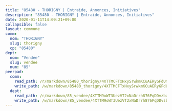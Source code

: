 ```yaml
---
title: "85480 - THORIGNY | Entraide, Annonces, Initiatives"
description: "85480 - THORIGNY | Entraide, Annonces, Initiatives"
date: 2020-01-11T14:09:21+09:00
collapsible: false
layout: commune
comm:
  nom: "THORIGNY"
  slug: thorigny
  cp: "85480"
dept:
  nom: "Vendée"
  slug: vendee
  num: "85"
peerpad:
  comm:
    read_path: /r/markdown/85480_thorigny/4XTTMCFTxHxySrwkmKCuAERyGFdUmKxcVMNjJiupTLdUUJ6rT
    write_path: /w/markdown/85480_thorigny/4XTTMCFTxHxySrwkmKCuAERyGFdUmKxcVMNjJiupTLdUUJ6rT-K3TgTmguFd3wYsS4trP82Ecx94LYHAghPFFN6Mum2bG5sKup7BGgxPrvy4rNArb4KoKi328T5zDQWXK6BRpFxmSb24h3zjwrXh9sFyFZcj1JTiwbJDoDrjvdpZvTDgLoAjP9d7Nf
  dept:
    read_path: /r/markdown/85_vendee/4XTTM9oWT3UezVT2xNaDrrh876PqDDvzbaovSPP6P6ha63Ezk
    write_path: /w/markdown/85_vendee/4XTTM9oWT3UezVT2xNaDrrh876PqDDvzbaovSPP6P6ha63Ezk-K3TgTz4T2Ao5CxcmNgKRpi6DXEbSZWgvvZNdT7V4KiJycR1vvtGLxg5iYYYKajishdNzKNazAywn7vjwqtQs859ALiENaqFJQsULDwd4rYqVPy8n3JbNCeuPxinCnetCgcSuCcyv
---
```


